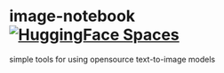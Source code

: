 # image-notebook <a href="https://huggingface.co/spaces/kadirnar/stable-diffusion-2-infinite-zoom-out"><img src="https://img.shields.io/badge/%20HuggingFace%20-Demo-blue.svg" alt="HuggingFace Spaces"></a>

simple tools for using opensource text-to-image models

